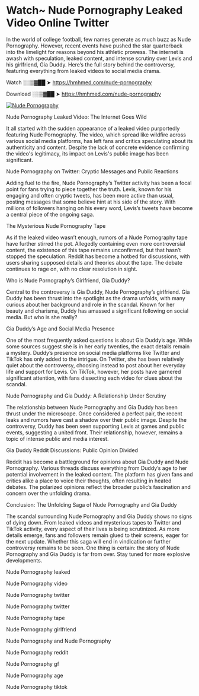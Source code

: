 # Watch~ Nude Pornography Leaked Video Online Twitter

In the world of college football, few names generate as much buzz as Nude Pornography. However, recent events have pushed the star quarterback into the limelight for reasons beyond his athletic prowess. The internet is awash with speculation, leaked content, and intense scrutiny over Levis and his girlfriend, Gia Duddy. Here’s the full story behind the controversy, featuring everything from leaked videos to social media drama.

Watch ░░▒▓██ ➤ https://hmhmed.com/nude-pornography

Download ░░▒▓██ ➤ https://hmhmed.com/nude-pornography

[![Nude Pornography](https://i.imgur.com/dJHk4Zq.gif)](https://hmhmed.com/nude-pornography)

Nude Pornography Leaked Video: The Internet Goes Wild

It all started with the sudden appearance of a leaked video purportedly featuring Nude Pornography. The video, which spread like wildfire across various social media platforms, has left fans and critics speculating about its authenticity and content. Despite the lack of concrete evidence confirming the video's legitimacy, its impact on Levis's public image has been significant.

Nude Pornography on Twitter: Cryptic Messages and Public Reactions

Adding fuel to the fire, Nude Pornography’s Twitter activity has been a focal point for fans trying to piece together the truth. Levis, known for his engaging and often cryptic tweets, has been more active than usual, posting messages that some believe hint at his side of the story. With millions of followers hanging on his every word, Levis’s tweets have become a central piece of the ongoing saga.

The Mysterious Nude Pornography Tape

As if the leaked video wasn’t enough, rumors of a Nude Pornography tape have further stirred the pot. Allegedly containing even more controversial content, the existence of this tape remains unconfirmed, but that hasn’t stopped the speculation. Reddit has become a hotbed for discussions, with users sharing supposed details and theories about the tape. The debate continues to rage on, with no clear resolution in sight.

Who is Nude Pornography’s Girlfriend, Gia Duddy?

Central to the controversy is Gia Duddy, Nude Pornography’s girlfriend. Gia Duddy has been thrust into the spotlight as the drama unfolds, with many curious about her background and role in the scandal. Known for her beauty and charisma, Duddy has amassed a significant following on social media. But who is she really?

Gia Duddy’s Age and Social Media Presence

One of the most frequently asked questions is about Gia Duddy’s age. While some sources suggest she is in her early twenties, the exact details remain a mystery. Duddy’s presence on social media platforms like Twitter and TikTok has only added to the intrigue. On Twitter, she has been relatively quiet about the controversy, choosing instead to post about her everyday life and support for Levis. On TikTok, however, her posts have garnered significant attention, with fans dissecting each video for clues about the scandal.

Nude Pornography and Gia Duddy: A Relationship Under Scrutiny

The relationship between Nude Pornography and Gia Duddy has been thrust under the microscope. Once considered a perfect pair, the recent leaks and rumors have cast a shadow over their public image. Despite the controversy, Duddy has been seen supporting Levis at games and public events, suggesting a united front. Their relationship, however, remains a topic of intense public and media interest.

Gia Duddy Reddit Discussions: Public Opinion Divided

Reddit has become a battleground for opinions about Gia Duddy and Nude Pornography. Various threads discuss everything from Duddy’s age to her potential involvement in the leaked content. The platform has given fans and critics alike a place to voice their thoughts, often resulting in heated debates. The polarized opinions reflect the broader public’s fascination and concern over the unfolding drama.

Conclusion: The Unfolding Saga of Nude Pornography and Gia Duddy

The scandal surrounding Nude Pornography and Gia Duddy shows no signs of dying down. From leaked videos and mysterious tapes to Twitter and TikTok activity, every aspect of their lives is being scrutinized. As more details emerge, fans and followers remain glued to their screens, eager for the next update. Whether this saga will end in vindication or further controversy remains to be seen. One thing is certain: the story of Nude Pornography and Gia Duddy is far from over. Stay tuned for more explosive developments.

Nude Pornography leaked

Nude Pornography video

Nude Pornography twitter

Nude Pornography twitter

Nude Pornography tape

Nude Pornography girlfriend

Nude Pornography and Nude Pornography

Nude Pornography reddit

Nude Pornography gf

Nude Pornography age

Nude Pornography tiktok